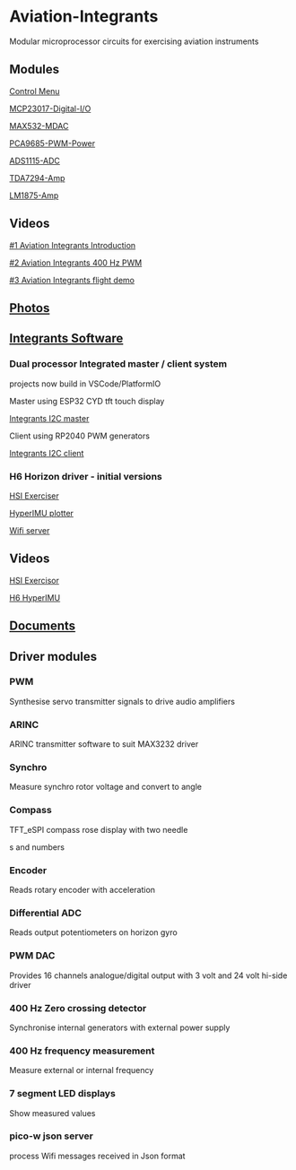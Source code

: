 # Aviation-Integrants
Modular microprocessor circuits for exercising aviation instruments

## Modules

[Control Menu](./software/readme.md)

[MCP23017-Digital-I/O](./hardware/MCP23017-Digital-IO.md)

[MAX532-MDAC](./hardware/MAX532-MDAC.md)

[PCA9685-PWM-Power](./hardware/PCA9685-PWM-Power.md)

[ADS1115-ADC](./hardware/ADS1115-ADC.md)

[TDA7294-Amp](./hardware/TDA7294-Amp.md)

[LM1875-Amp](./hardware/LM1875-Amp.md)

## Videos

[#1 Aviation Integrants Introduction](https://youtu.be/Xt561YlcXEw)

[#2 Aviation Integrants 400 Hz PWM](https://youtu.be/oUfFnTuM4sA)

[#3 Aviation Integrants flight demo](https://youtu.be/FEqSL34pKfE)

## [Photos](./images/README.md)

## [Integrants Software](./software)

### Dual processor Integrated master / client system

projects now build in VSCode/PlatformIO

Master using ESP32 CYD tft touch display

[Integrants I2C master](./software/IntegrantsMaster)

Client using RP2040 PWM generators

[Integrants I2C client](./software/IntegrantsCient)

### H6 Horizon driver - initial versions

[HSI Exerciser](./software/backup/DIAG_HSI_Exerciser)

[HyperIMU plotter](./software/backup/picow_hyperimu_plotter)

[Wifi server](./software/backup/DAIG_i2c_slave)

## Videos

[HSI Exercisor](https://youtube.com/shorts/Rt51kpNWBBE)

[H6 HyperIMU](https://youtube.com/shorts/gqmefr7U4pM)

## [Documents](./documents)

## Driver modules

### PWM

Synthesise servo transmitter signals to drive audio amplifiers

### ARINC

ARINC transmitter software to suit MAX3232 driver

### Synchro

Measure synchro rotor voltage and convert to angle

### Compass

TFT_eSPI compass rose display with two needle

s and numbers

### Encoder

Reads rotary encoder with acceleration

### Differential ADC

Reads output potentiometers on horizon gyro

### PWM DAC

Provides 16 channels analogue/digital output with 3 volt and 24 volt hi-side driver

### 400 Hz Zero crossing detector

Synchronise internal generators with external power supply

### 400 Hz frequency measurement

Measure external or internal frequency

### 7 segment LED displays

Show measured values

### pico-w json server

process Wifi messages received in Json format




